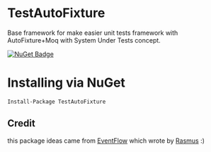 # TestAutoFixture
Base framework for make easier unit tests framework with AutoFixture+Moq with System Under Tests concept.

[![NuGet Badge](https://buildstats.info/nuget/TestAutoFixture?includePreReleases=true)](https://www.nuget.org/packages/TestAutoFixture)
# Installing via NuGet

    Install-Package TestAutoFixture

## Credit
this package ideas came from [EventFlow](https://github.com/eventflow/EventFlow) which wrote by [Rasmus](https://github.com/rasmus) :)
